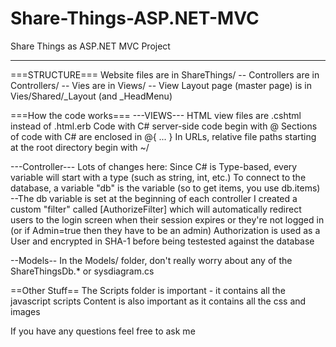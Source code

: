 Share-Things-ASP.NET-MVC
========================

Share Things as ASP.NET MVC Project

-------------------------------------------

===STRUCTURE===
Website files are in ShareThings/
-- Controllers are in Controllers/
-- Vies are in Views/
-- View Layout page (master page) is in Vies/Shared/_Layout (and _HeadMenu)

===How the code works===
---VIEWS---
HTML view files are .cshtml instead of .html.erb
Code with C# server-side code begin with @
Sections of code with C# are enclosed in @{ ... }
In URLs, relative file paths starting at the root directory begin with ~/

---Controller---
Lots of changes here:
Since C# is Type-based, every variable will start with a type (such as string, int, etc.)
To connect to the database, a variable "db" is the variable (so to get items, you use db.items)
  --The db variable is set at the beginning of each controller
I created a custom "filter" called [AuthorizeFilter] which will automatically redirect users to the login screen when their session expires or they're not logged in (or if Admin=true then they have to be an admin)
Authorization is used as a User and encrypted in SHA-1 before being testested against the database

--Models--
In the Models/ folder, don't really worry about any of the ShareThingsDb.* or sysdiagram.cs

==Other Stuff==
The Scripts folder is important - it contains all the javascript scripts
Content is also important as it contains all the css and images

If you have any questions feel free to ask me